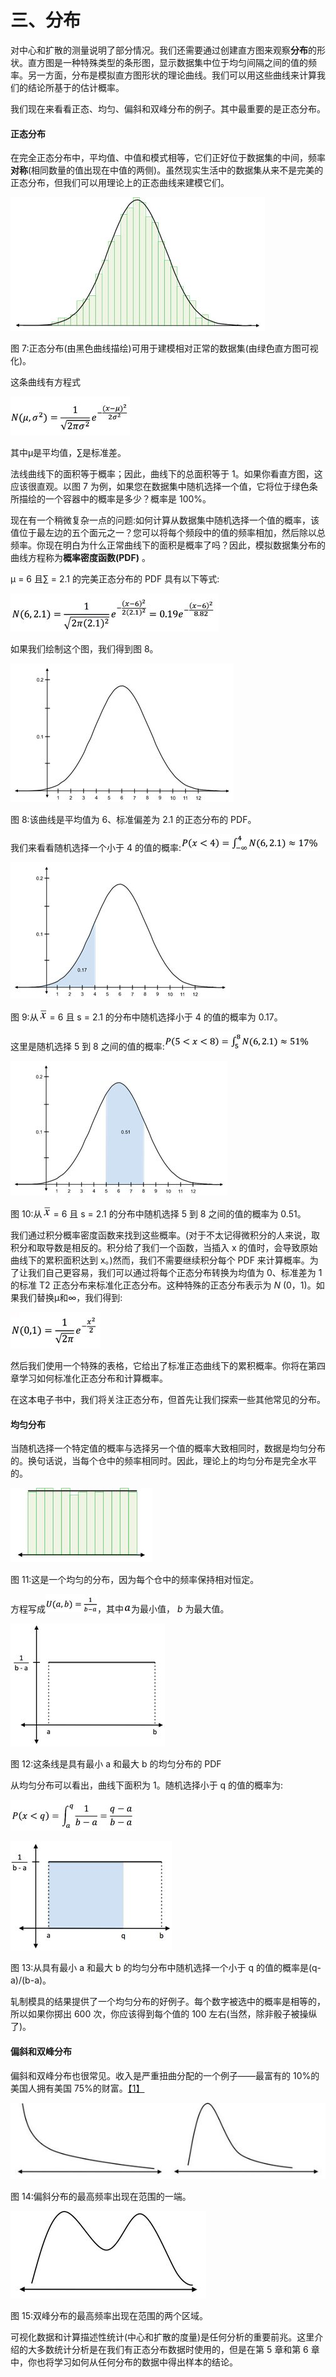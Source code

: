 # 三、分布

对中心和扩散的测量说明了部分情况。我们还需要通过创建直方图来观察**分布**的形状。直方图是一种特殊类型的条形图，显示数据集中位于均匀间隔之间的值的频率。另一方面，分布是模拟直方图形状的理论曲线。我们可以用这些曲线来计算我们的结论所基于的估计概率。

我们现在来看看正态、均匀、偏斜和双峰分布的例子。其中最重要的是正态分布。

#### 正态分布

在完全正态分布中，平均值、中值和模式相等，它们正好位于数据集的中间，频率**对称**(相同数量的值出现在中值的两侧)。虽然现实生活中的数据集从来不是完美的正态分布，但我们可以用理论上的正态曲线来建模它们。

![](img/00035.jpeg)

图 7:正态分布(由黑色曲线描绘)可用于建模相对正常的数据集(由绿色直方图可视化)。

这条曲线有方程式

![](img/00036.jpeg)

其中μ是平均值，∑是标准差。

法线曲线下的面积等于概率；因此，曲线下的总面积等于 1。如果你看直方图，这应该很直观。以图 7 为例，如果您在数据集中随机选择一个值，它将位于绿色条所描绘的一个容器中的概率是多少？概率是 100%。

现在有一个稍微复杂一点的问题:如何计算从数据集中随机选择一个值的概率，该值位于最左边的五个面元之一？您可以将每个频段中的值的频率相加，然后除以总频率。你现在明白为什么正常曲线下的面积是概率了吗？因此，模拟数据集分布的曲线方程称为**概率密度函数(PDF)** 。

μ = 6 且∑ = 2.1 的完美正态分布的 PDF 具有以下等式:

![](img/00037.jpeg)

如果我们绘制这个图，我们得到图 8。

![](img/00038.jpeg)

图 8:该曲线是平均值为 6、标准偏差为 2.1 的正态分布的 PDF。

我们来看看随机选择一个小于 4 的值的概率:![](img/00039.jpeg)

![](img/00040.jpeg)

图 9:从![](img/00041.gif) = 6 且 s = 2.1 的分布中随机选择小于 4 的值的概率为 0.17。

这里是随机选择 5 到 8 之间的值的概率:![](img/00042.jpeg)

![](img/00043.jpeg)

图 10:从![](img/00044.gif) = 6 且 s = 2.1 的分布中随机选择 5 到 8 之间的值的概率为 0.51。

我们通过积分概率密度函数来找到这些概率。(对于不太记得微积分的人来说，取积分和取导数是相反的。积分给了我们一个函数，当插入 x 的值时，会导致原始曲线下的累积面积达到 x。)然而，我们不需要继续积分每个 PDF 来计算概率。为了让我们自己更容易，我们可以通过将每个正态分布转换为均值为 0、标准差为 1 的标准 T2 正态分布来标准化正态分布。这种特殊的正态分布表示为 *N* (0，1)。如果我们替换μ和∞，我们得到:

![](img/00045.jpeg)

然后我们使用一个特殊的表格，它给出了标准正态曲线下的累积概率。你将在第四章学习如何标准化正态分布和计算概率。

在这本电子书中，我们将关注正态分布，但首先让我们探索一些其他常见的分布。

#### 均匀分布

当随机选择一个特定值的概率与选择另一个值的概率大致相同时，数据是均匀分布的。换句话说，当每个仓中的频率相同时。因此，理论上的均匀分布是完全水平的。

![](img/00046.jpeg)

图 11:这是一个均匀的分布，因为每个仓中的频率保持相对恒定。

方程写成![](img/00047.jpeg)，其中![](img/00048.gif)为最小值， *b* 为最大值。

![](img/00049.jpeg)

图 12:这条线是具有最小 a 和最大 b 的均匀分布的 PDF

从均匀分布可以看出，曲线下面积为 1。随机选择小于 q 的值的概率为:

![](img/00050.jpeg)

![](img/00051.jpeg)

图 13:从具有最小 a 和最大 b 的均匀分布中随机选择一个小于 q 的值的概率是(q-a)/(b-a)。

轧制模具的结果提供了一个均匀分布的好例子。每个数字被选中的概率是相等的，所以如果你掷出 600 次，你应该得到每个值的 100 左右(当然，除非骰子被操纵了)。

#### 偏斜和双峰分布

偏斜和双峰分布也很常见。收入是严重扭曲分配的一个例子——最富有的 10%的美国人拥有美国 75%的财富。[【1】](12.html#_ftn1)

![](img/00052.jpeg)

图 14:偏斜分布的最高频率出现在范围的一端。

![](img/00053.jpeg)

图 15:双峰分布的最高频率出现在范围的两个区域。

可视化数据和计算描述性统计(中心和扩散的度量)是任何分析的重要前兆。这里介绍的大多数统计分析是在我们有正态分布数据时使用的，但是在第 5 章和第 6 章中，你也将学习如何从任何分布的数据中得出样本的结论。